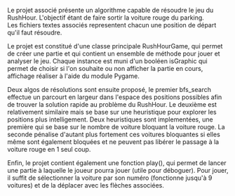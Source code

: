 Le projet associé présente un algorithme capable de résoudre le jeu du RushHour. L'objectif étant de faire sortir la voiture rouge du parking.  
Les fichiers textes associés representent chacun  une position de départ qu'il faut résoudre. 

Le projet est constitué d'une classe principale RushHourGame, qui permet de créer une partie et qui contient un ensemble de méthode pour jouer et analyser le jeu.
Chaque instance est muni d'un booléen isGraphic qui permet de choisir si l'on souhaite ou non afficher la partie en cours, affichage réaliser à l'aide du module Pygame. 

Deux algos de résolutions sont ensuite proposé, le premier bfs_search effectue un parcourt en largeur dans l'espace des positions possibles afin de trouver la 
solution rapide au problème du RushHour. 
Le deuxième est relativement similaire mais se base sur une heuristique pour explorer les positions plus intelligement. 
Deux heuristiques sont implementées, une première qui se base sur le nombre de voiture bloquant la voiture rouge. La seconde pénalise d'autant plus fortement ces 
voitures bloquantes si elles même sont également bloquées et ne peuvent pas libérer le passage à la voiture rouge en 1 seul coup. 

Enfin, le projet contient également une fonction play(), qui permet de lancer une partie à laquelle le joueur pourra jouer (utile pour déboguer). Pour jouer, il suffit de sélectionner la voiture par son numéro (fonctionne jusqu'à 9 voitures) et de la déplacer avec les flèches associées. 
